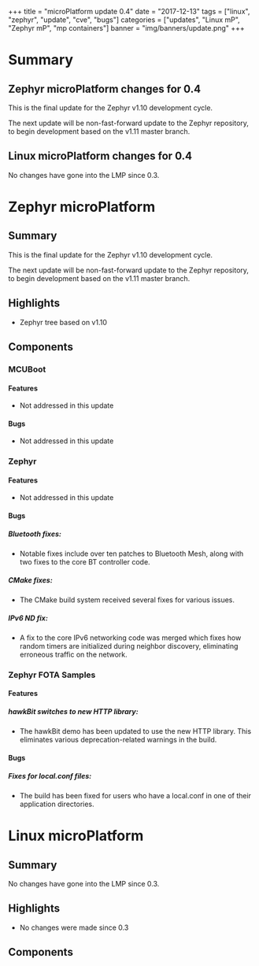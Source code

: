 +++
title = "microPlatform update 0.4"
date = "2017-12-13"
tags = ["linux", "zephyr", "update", "cve", "bugs"]
categories = ["updates", "Linux mP", "Zephyr mP", "mp containers"]
banner = "img/banners/update.png"
+++

# Summary

## Zephyr microPlatform changes for 0.4

This is the final update for the Zephyr v1.10 development cycle.

The next update will be non-fast-forward update to the Zephyr
repository, to begin development based on the v1.11 master branch.


## Linux microPlatform changes for 0.4

No changes have gone into the LMP since 0.3.

<!--more-->
# Zephyr microPlatform

## Summary

This is the final update for the Zephyr v1.10 development cycle.

The next update will be non-fast-forward update to the Zephyr
repository, to begin development based on the v1.11 master branch.

## Highlights

- Zephyr tree based on v1.10

## Components


### MCUBoot


#### Features
- Not addressed in this update

#### Bugs
- Not addressed in this update

### Zephyr


#### Features
- Not addressed in this update

#### Bugs

##### Bluetooth fixes:
- Notable fixes include over ten patches to Bluetooth
Mesh, along with two fixes to the core BT controller
code.



##### CMake fixes:
- The CMake build system received several fixes for
various issues.



##### IPv6 ND fix:
- A fix to the core IPv6 networking code was merged which
fixes how random timers are initialized during neighbor
discovery, eliminating erroneous traffic on the network.



### Zephyr FOTA Samples


#### Features

##### hawkBit switches to new HTTP library:
- The hawkBit demo has been updated to use the new HTTP
library. This eliminates various deprecation-related
warnings in the build.


#### Bugs

##### Fixes for local.conf files:
- The build has been fixed for users who have a local.conf
in one of their application directories.


# Linux microPlatform

## Summary

No changes have gone into the LMP since 0.3.

## Highlights

- No changes were made since 0.3

## Components

